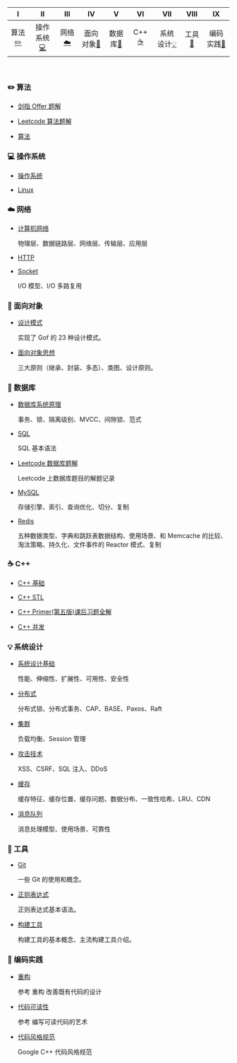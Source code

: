 | Ⅰ | Ⅱ | Ⅲ | Ⅳ | Ⅴ | Ⅵ | Ⅶ | Ⅷ | Ⅸ  |
| :--------: | :---------: | :---------: | :---------: | :---------: | :---------:| :---------: | :-------: | :-------:|
| 算法[:pencil2:](#pencil2-算法) | 操作系统[:computer:](#computer-操作系统)|网络[:cloud:](#cloud-网络) | 面向对象[:couple:](#couple-面向对象) |数据库[:floppy_disk:](#floppy_disk-数据库)| C++ [:coffee:](#coffee-C++)| 系统设计[:bulb:](#bulb-系统设计)| 工具[:hammer:](#hammer-工具)| 编码实践[:speak_no_evil:](#speak_no_evil-编码实践)|

<br>

### :pencil2: 算法

- [剑指 Offer 题解](https://github.com/LuckyGrx/Coding-Interviews)

  

- [Leetcode 算法题解](https://github.com/LuckyGrx/LeetCode-Algorithms)


  
 - [算法]()



### :computer: 操作系统

- [操作系统]()

  

- [Linux]()



### :cloud: 网络 

- [计算机网络]()

  物理层、数据链路层、网络层、传输层、应用层

- [HTTP]()



- [Socket]()

  I/O 模型、I/O 多路复用

### :couple: 面向对象

- [设计模式]()

  实现了 Gof 的 23 种设计模式。

- [面向对象思想]()

  三大原则（继承、封装、多态）、类图、设计原则。

### :floppy_disk: 数据库 

- [数据库系统原理]()

  事务、锁、隔离级别、MVCC、间隙锁、范式

- [SQL]()

  SQL 基本语法

- [Leetcode 数据库题解](https://github.com/LuckyGrx/LeetCode-Database)

  Leetcode 上数据库题目的解题记录

- [MySQL]()

  存储引擎、索引、查询优化、切分、复制

- [Redis]()

  五种数据类型、字典和跳跃表数据结构、使用场景、和 Memcache 的比较、淘汰策略、持久化、文件事件的 Reactor 模式、复制

### :coffee: C++
- [C++ 基础]()

- [C++ STL]()

- [C++ Primer(第五版)课后习题全解](https://github.com/LuckyGrx/CppPrimer)

- [C++ 并发]()


### :bulb: 系统设计 

- [系统设计基础]()

  性能、伸缩性、扩展性、可用性、安全性

- [分布式]()

  分布式锁、分布式事务、CAP、BASE、Paxos、Raft

- [集群]()

  负载均衡、Session 管理

- [攻击技术]()

  XSS、CSRF、SQL 注入、DDoS

- [缓存]()

  缓存特征、缓存位置、缓存问题、数据分布、一致性哈希、LRU、CDN

- [消息队列]()

  消息处理模型、使用场景、可靠性

### :hammer: 工具 

- [Git]()

  一些 Git 的使用和概念。

- [正则表达式]()

  正则表达式基本语法。

- [构建工具]()

  构建工具的基本概念、主流构建工具介绍。

### :speak_no_evil: 编码实践 

- [重构]()

  参考 重构 改善既有代码的设计

- [代码可读性]()

  参考 编写可读代码的艺术

- [代码风格规范](https://github.com/LuckyGrx/CS-Notes/tree/master/Notes/代码风格规范.md)

  Google C++ 代码风格规范

